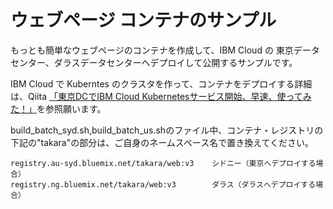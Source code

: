 # ウェブページ コンテナのサンプル

もっとも簡単なウェブページのコンテナを作成して、IBM Cloud の 東京データセンター、ダラスデータセンターへデプロイして公開するサンプルです。

IBM Cloud で Kuberntes のクラスタを作って、コンテナをデプロイする詳細は、Qiita [「東京DCでIBM Cloud Kubernetesサービス開始、早速、使ってみた！」](https://qiita.com/MahoTakara/items/e2455f1736dc57abffe4)を参照願います。


build_batch_syd.sh,build_batch_us.shのファイル中、コンテナ・レジストリの下記の"takara"の部分は、ご自身のネームスペース名で置き換えてください。

~~~
registry.au-syd.bluemix.net/takara/web:v3    シドニー（東京へデプロイする場合）
registry.ng.bluemix.net/takara/web:v3        ダラス（ダラスへデプロイする場合）
~~~

